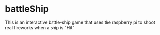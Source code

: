 # battleShip
This is an interactive battle-ship game that uses the raspberry pi to shoot real fireworks when a ship is "Hit"
